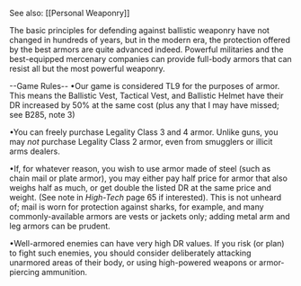 See also: [[Personal Weaponry]]

The basic principles for defending against ballistic weaponry have not changed in hundreds of years, but in the modern era, the protection offered by the best armors are quite advanced indeed. Powerful militaries and the best-equipped mercenary companies can provide full-body armors that can resist all but the most powerful weaponry.

--Game Rules--
•Our game is considered TL9 for the purposes of armor. This means the Ballistic Vest, Tactical Vest, and Ballistic Helmet have their DR increased by 50% at the same cost (plus any that I may have missed; see B285, note 3)

•You can freely purchase Legality Class 3 and 4 armor. Unlike guns, you may *not* purchase Legality Class 2 armor, even from smugglers or illicit arms dealers.

•If, for whatever reason, you wish to use armor made of steel (such as chain mail or plate armor), you may either pay half price for armor that also weighs half as much, or get double the listed DR at the same price and weight. (See note in *High-Tech* page 65 if interested). This is not unheard of; mail is worn for protection against sharks, for example, and many commonly-available armors are vests or jackets only; adding metal arm and leg armors can be prudent.

•Well-armored enemies can have very high DR values. If you risk (or plan) to fight such enemies, you should consider deliberately attacking unarmored areas of their body, or using high-powered weapons or armor-piercing ammunition.